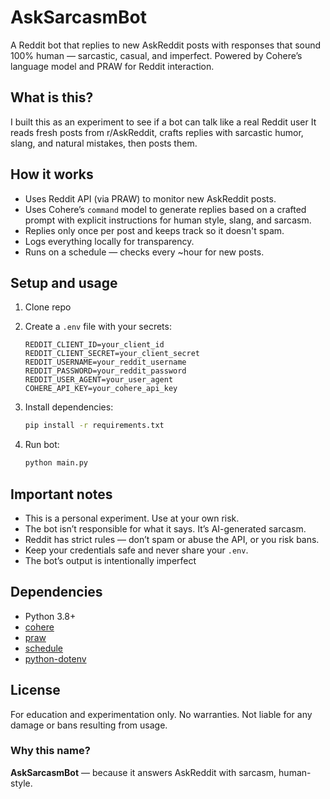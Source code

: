 # AskSarcasmBot

A Reddit bot that replies to new AskReddit posts with responses that sound 100% human — sarcastic, casual, and imperfect.
Powered by Cohere’s language model and PRAW for Reddit interaction.


## What is this?

I built this as an experiment to see if a bot can talk like a real Reddit user
It reads fresh posts from r/AskReddit, crafts replies with sarcastic humor, slang, and natural mistakes, then posts them.


## How it works

* Uses Reddit API (via PRAW) to monitor new AskReddit posts.
* Uses Cohere’s `command` model to generate replies based on a crafted prompt with explicit instructions for human style, slang, and sarcasm.
* Replies only once per post and keeps track so it doesn't spam.
* Logs everything locally for transparency.
* Runs on a schedule — checks every \~hour for new posts.


## Setup and usage

1. Clone repo

2. Create a `.env` file with your secrets:

   ```
   REDDIT_CLIENT_ID=your_client_id
   REDDIT_CLIENT_SECRET=your_client_secret
   REDDIT_USERNAME=your_reddit_username
   REDDIT_PASSWORD=your_reddit_password
   REDDIT_USER_AGENT=your_user_agent
   COHERE_API_KEY=your_cohere_api_key
   ```

3. Install dependencies:

   ```bash
   pip install -r requirements.txt
   ```

4. Run bot:

   ```bash
   python main.py
   ```


## Important notes

* This is a personal experiment. Use at your own risk.
* The bot isn’t responsible for what it says. It’s AI-generated sarcasm.
* Reddit has strict rules — don’t spam or abuse the API, or you risk bans.
* Keep your credentials safe and never share your `.env`.
* The bot’s output is intentionally imperfect


## Dependencies

* Python 3.8+
* [cohere](https://pypi.org/project/cohere/)
* [praw](https://pypi.org/project/praw/)
* [schedule](https://pypi.org/project/schedule/)
* [python-dotenv](https://pypi.org/project/python-dotenv/)


## License

For education and experimentation only. No warranties. Not liable for any damage or bans resulting from usage.


### Why this name?

**AskSarcasmBot** — because it answers AskReddit with sarcasm, human-style.
